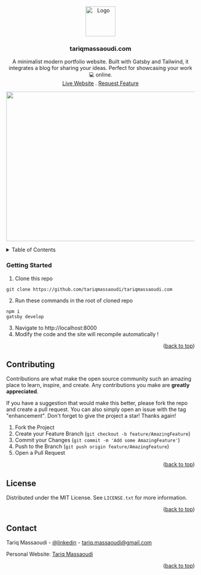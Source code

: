 
<a name="readme-top"></a>



<!-- PROJECT LOGO -->
<br />
<div align="center">
    <img src="https://user-images.githubusercontent.com/52799665/228670425-440ab75a-077b-4343-bbb4-c9bc9eb8383e.png" alt="Logo" width="80" height="80">

  <h3 align="center">tariqmassaoudi.com</h3>


  <p align="center">
   A minimalist modern portfolio website. Built with Gatsby and Tailwind, it integrates a blog for sharing your ideas. Perfect for showcasing your work 💻 online.
    <br />
    <a href="https://www.tariqmassaoudi.com">Live Website</a>
    .
    <a href="https://github.com/tariqmassaoudi/tariqmassaoudi.com/issues">Request Feature</a>
  </p>

</div>
<div><p align="center">

<img  src="https://user-images.githubusercontent.com/52799665/228675462-e0eef61a-0612-46b6-bdeb-5109ac85bc87.png" width="600" height="400">
</p>
    </div>


<!-- TABLE OF CONTENTS -->
<details>
  <summary>Table of Contents</summary>
  <ol>
    <li><a href="#terraform-deployement-instructions">Getting Started</a></li>
    <li><a href="#contributing">Contributing</a></li>
    <li><a href="#license">License</a></li>
    <li><a href="#contact">Contact</a></li>
  </ol>
</details>







### Getting Started
1. Clone this repo
```
git clone https://github.com/tariqmassaoudi/tariqmassaoudi.com
```
2. Run these commands in the root of cloned repo
```
npm i
gatsby develop

```
3. Navigate to http://localhost:8000
4. Modify the code and the site will recompile automatically ! 

<p align="right">(<a href="#readme-top">back to top</a>)</p>

<!-- USAGE EXAMPLES -->


<!-- CONTRIBUTING -->
## Contributing

Contributions are what make the open source community such an amazing place to learn, inspire, and create. Any contributions you make are **greatly appreciated**.

If you have a suggestion that would make this better, please fork the repo and create a pull request. You can also simply open an issue with the tag "enhancement".
Don't forget to give the project a star! Thanks again!

1. Fork the Project
2. Create your Feature Branch (`git checkout -b feature/AmazingFeature`)
3. Commit your Changes (`git commit -m 'Add some AmazingFeature'`)
4. Push to the Branch (`git push origin feature/AmazingFeature`)
5. Open a Pull Request

<p align="right">(<a href="#readme-top">back to top</a>)</p>



<!-- LICENSE -->
## License

Distributed under the MIT License. See `LICENSE.txt` for more information.

<p align="right">(<a href="#readme-top">back to top</a>)</p>



<!-- CONTACT -->
## Contact

Tariq Massaoudi - [@linkedin](https://www.linkedin.com/in/tariqmassaoudi/) - tariq.massaoudi@gmail.com

Personal Website: [Tariq Massaoudi](https://tariqmassaoudi.com)

<p align="right">(<a href="#readme-top">back to top</a>)</p>




<!-- MARKDOWN LINKS & IMAGES -->
<!-- https://www.markdownguide.org/basic-syntax/#reference-style-links -->
[contributors-shield]: https://img.shields.io/github/contributors/othneildrew/Best-README-Template.svg?style=for-the-badge
[contributors-url]: https://github.com/tariqmassaoudi/two-subs/Best-README-Template/graphs/contributors
[forks-shield]: https://img.shields.io/github/forks/othneildrew/Best-README-Template.svg?style=for-the-badge
[forks-url]: https://github.com/tariqmassaoudi/two-subs/Best-README-Template/network/members
[stars-shield]: https://img.shields.io/packagist/stars/tariqmassaoudi/two-subs
[stars-url]: https://github.com/tariqmassaoudi/two-subs
[issues-shield]: https://img.shields.io/github/issues/othneildrew/Best-README-Template.svg?style=for-the-badge
[issues-url]: https://github.com/tariqmassaoudi/two-subs/Best-README-Template/issues
[license-shield]: https://img.shields.io/github/license/othneildrew/Best-README-Template.svg?style=for-the-badge
[license-url]: https://github.com/tariqmassaoudi/two-subs/Best-README-Template/blob/master/LICENSE.txt
[linkedin-shield]: https://img.shields.io/badge/-LinkedIn-black.svg?style=for-the-badge&logo=linkedin&colorB=555
[linkedin-url]: https://www.linkedin.com/in/tariqmassaoudi/
[product-screenshot]: images/screenshot.png

